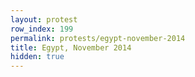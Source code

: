 ```yaml
---
layout: protest
row_index: 199
permalink: protests/egypt-november-2014
title: Egypt, November 2014
hidden: true
---
```


